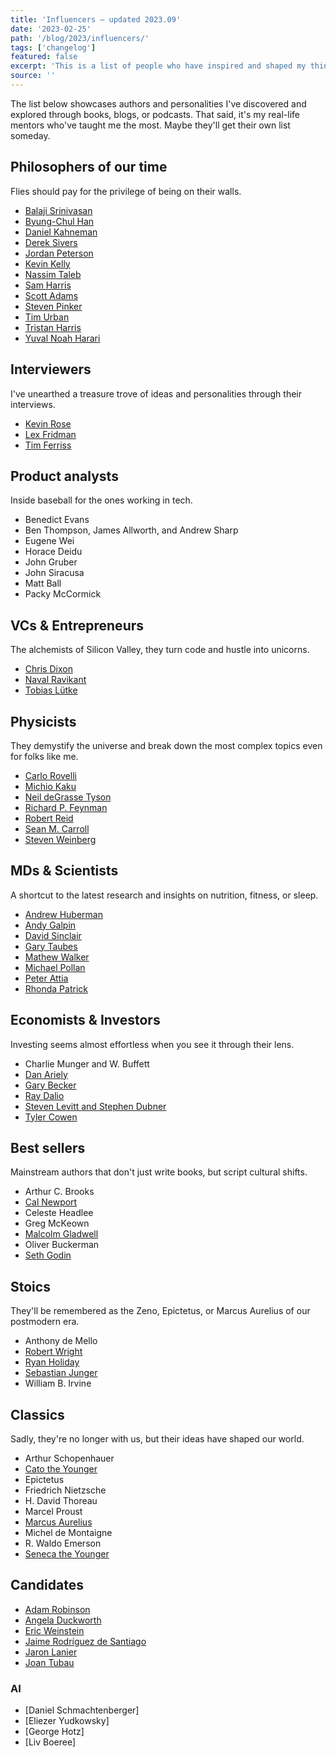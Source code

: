 ```yaml
---
title: 'Influencers — updated 2023.09'
date: '2023-02-25'
path: '/blog/2023/influencers/'
tags: ['changelog']
featured: false
excerpt: 'This is a list of people who have inspired and shaped my thinking and the way I approach life over time. Although I have never met any of them in person, I consider them mentors from afar.'
source: ''
---
```


The list below showcases authors and personalities I've discovered and explored through books, blogs, or podcasts. That said, it's my real-life mentors who've taught me the most. Maybe they'll get their own list someday.

## Philosophers of our time

Flies should pay for the privilege of being on their walls.

- [Balaji Srinivasan](https://en.wikipedia.org/wiki/Balaji_Srinivasan)
- [Byung-Chul Han](https://en.wikipedia.org/wiki/Byung-Chul_Han)
- [Daniel Kahneman](https://en.wikipedia.org/wiki/Daniel_Kahneman)
- [Derek Sivers](https://sive.rs/)
- [Jordan Peterson](https://en.wikipedia.org/wiki/Jordan_Peterson)
- [Kevin Kelly](<https://en.wikipedia.org/wiki/Kevin_Kelly_(editor)>)
- [Nassim Taleb](https://en.wikipedia.org/wiki/Nassim_Nicholas_Taleb)
- [Sam Harris](https://en.wikipedia.org/wiki/Sam_Harris)
- [Scott Adams](https://en.wikipedia.org/wiki/Scott_Adams)
- [Steven Pinker](https://en.wikipedia.org/wiki/Steven_Pinker)
- [Tim Urban](https://en.wikipedia.org/wiki/Wait_But_Why)
- [Tristan Harris](https://en.wikipedia.org/wiki/Tristan_Harris)
- [Yuval Noah Harari](https://en.wikipedia.org/wiki/Yuval_Noah_Harari)

## Interviewers

I've unearthed a treasure trove of ideas and personalities through their interviews.

- [Kevin Rose](https://en.wikipedia.org/wiki/Kevin_Rose)
- [Lex Fridman](https://en.wikipedia.org/wiki/Lex_Fridman)
- [Tim Ferriss](https://en.wikipedia.org/wiki/Tim_Ferriss)

## Product analysts

Inside baseball for the ones working in tech.

- Benedict Evans
- Ben Thompson, James Allworth, and Andrew Sharp
- Eugene Wei
- Horace Deidu
- John Gruber
- John Siracusa
- Matt Ball
- Packy McCormick

## VCs & Entrepreneurs

The alchemists of Silicon Valley, they turn code and hustle into unicorns.

- [Chris Dixon](https://en.wikipedia.org/wiki/Chris_Dixon)
- [Naval Ravikant](https://en.wikipedia.org/wiki/Naval_Ravikant)
- [Tobias Lütke](https://en.wikipedia.org/wiki/Tobias_L%C3%BCtke)

## Physicists

They demystify the universe and break down the most complex topics even for folks like me.

- [Carlo Rovelli](https://en.wikipedia.org/wiki/Carlo_Rovelli)
- [Michio Kaku](https://en.wikipedia.org/wiki/Michio_Kaku)
- [Neil deGrasse Tyson](https://en.wikipedia.org/wiki/Neil_deGrasse_Tyson)
- [Richard P. Feynman](https://en.wikipedia.org/wiki/Richard_Feynman)
- [Robert Reid](<https://en.wikipedia.org/wiki/Robert_Reid_(author)>)
- [Sean M. Carroll](https://en.wikipedia.org/wiki/Sean_M._Carroll)
- [Steven Weinberg](https://en.wikipedia.org/wiki/Steven_Weinberg)

## MDs & Scientists

A shortcut to the latest research and insights on nutrition, fitness, or sleep.

- [Andrew Huberman](https://en.wikipedia.org/wiki/Andrew_D._Huberman)
- [Andy Galpin](https://twitter.com/DrAndyGalpin)
- [David Sinclair](https://en.wikipedia.org/wiki/David_A._Sinclair)
- [Gary Taubes](https://en.wikipedia.org/wiki/Gary_Taubes)
- [Mathew Walker](<https://en.wikipedia.org/wiki/Matthew_Walker_(scientist)>)
- [Michael Pollan](https://en.wikipedia.org/wiki/Michael_Pollan)
- [Peter Attia](https://en.wikipedia.org/wiki/Peter_Attia)
- [Rhonda Patrick](https://twitter.com/foundmyfitness)

## Economists & Investors

Investing seems almost effortless when you see it through their lens.

- Charlie Munger and W. Buffett
- [Dan Ariely](https://en.wikipedia.org/wiki/Dan_Ariely)
- [Gary Becker](https://en.wikipedia.org/wiki/Gary_Becker)
- [Ray Dalio](https://en.wikipedia.org/wiki/Ray_Dalio)
- [Steven Levitt and Stephen Dubner](https://en.wikipedia.org/wiki/Freakonomics_Radio)
- [Tyler Cowen](https://en.wikipedia.org/wiki/Tyler_Cowen)

## Best sellers

Mainstream authors that don't just write books, but script cultural shifts.

- Arthur C. Brooks
- [Cal Newport](https://en.wikipedia.org/wiki/Cal_Newport)
- Celeste Headlee
- Greg McKeown
- [Malcolm Gladwell](https://en.wikipedia.org/wiki/Malcolm_Gladwell)
- Oliver Buckerman
- [Seth Godin](https://en.wikipedia.org/wiki/Seth_Godin)

## Stoics

They'll be remembered as the Zeno, Epictetus, or Marcus Aurelius of our postmodern era.

- Anthony de Mello
- [Robert Wright](<https://en.wikipedia.org/wiki/Robert_Wright_(journalist)>)
- [Ryan Holiday](https://en.wikipedia.org/wiki/Ryan_Holiday)
- [Sebastian Junger](https://en.wikipedia.org/wiki/Sebastian_Junger)
- William B. Irvine

## Classics

Sadly, they're no longer with us, but their ideas have shaped our world.

- Arthur Schopenhauer
- [Cato the Younger](https://en.wikipedia.org/wiki/Cato_the_Younger)
- Epictetus
- Friedrich Nietzsche
- H. David Thoreau
- Marcel Proust
- [Marcus Aurelius](https://en.wikipedia.org/wiki/Marcus_Aurelius)
- Michel de Montaigne
- R. Waldo Emerson
- [Seneca the Younger](https://en.wikipedia.org/wiki/Seneca_the_Younger)

## Candidates

- [Adam Robinson](#)
- [Angela Duckworth](#)
- [Eric Weinstein](#)
- [Jaime Rodríguez de Santiago](#)
- [Jaron Lanier](#)
- [Joan Tubau](#)

### AI

- [Daniel Schmachtenberger]
- [Eliezer Yudkowsky]
- [George Hotz]
- [Liv Boeree]
